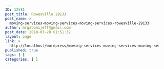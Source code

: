 ```yaml
---
ID: 12581
post_title: Rowesville 29133
post_name: >
  moving-services-moving-services-moving-services-rowesville-29133
author: mrgabonijeff@gmail.com
post_date: 2018-03-28 01:51:32
layout: page
link: >
  http://localhost/wordpress/moving-services-moving-services-moving-services-rowesville-29133/
published: true
tags: [ ]
categories: [ ]
---
```

